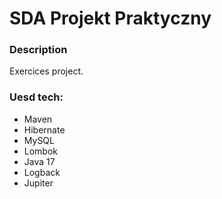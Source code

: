 # SDA Projekt Praktyczny

### Description

Exercices project.

### Uesd tech:

- Maven
- Hibernate
- MySQL
- Lombok
- Java 17
- Logback
- Jupiter